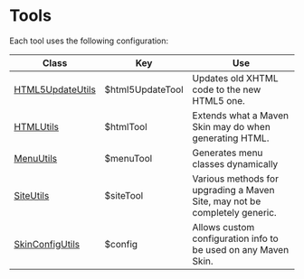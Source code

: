 # Tools

Each tool uses the following configuration:

|Class|Key|Use|
|---|---|---|
|[HTML5UpdateUtils][html5-update-javadoc]|$html5UpdateTool|Updates old XHTML code to the new HTML5 one.|
|[HTMLUtils][html-utils-javadoc]|$htmlTool|Extends what a Maven Skin may do when generating HTML.|
|[MenuUtils][menu-utils-javadoc]|$menuTool|Generates menu classes dynamically|
|[SiteUtils][site-utils-javadoc]|$siteTool|Various methods for upgrading a Maven Site, may not be completely generic.|
|[SkinConfigUtils][skin-config-javadoc]|$config|Allows custom configuration info to be used on any Maven Skin.|

[html5-update-javadoc]: ./apidocs/com/wandrell/velocity/tool/Html5UpdateUtils.html
[html-utils-javadoc]: ./apidocs/com/wandrell/velocity/tool/HtmlUtils.html
[menu-utils-javadoc]: ./apidocs/com/wandrell/velocity/tool/MenuUtils.html
[site-utils-javadoc]: ./apidocs/com/wandrell/velocity/tool/SiteUtils.html
[skin-config-javadoc]: ./apidocs/com/wandrell/velocity/tool/SkinConfigUtils.html

[docs-skin]: https://github.com/Bernardo-MG/docs-maven-skin